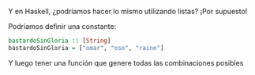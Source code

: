 Y en Haskell, ¿podríamos hacer lo mismo utilizando listas? ¡Por supuesto! 

Podríamos definir una constante:

```haskell
bastardoSinGloria :: [String]
bastardoSinGloria = ["omar", "oso", "raine"]
```

Y luego tener una función que genere todas las combinaciones posibles

